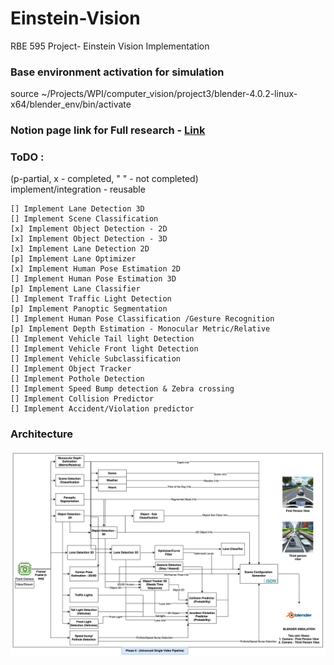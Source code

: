 # Einstein-Vision
RBE 595 Project- Einstein Vision Implementation


### Base environment activation for simulation 

source ~/Projects/WPI/computer_vision/project3/blender-4.0.2-linux-x64/blender_env/bin/activate


### Notion page link for Full research - [Link](https://udaygirish.notion.site/Project-3-Visualization-f941159cac53424481ffd8e4834c9e98?pvs=74)



### ToDO :
(p-partial, x - completed, " " - not completed) \
implement/integration - reusable 

    [] Implement Lane Detection 3D
    [] Implement Scene Classification
    [x] Implement Object Detection - 2D 
    [x] Implement Object Detection - 3D
    [x] Implement Lane Detection 2D
    [p] Implement Lane Optimizer
    [x] Implement Human Pose Estimation 2D
    [] Implement Human Pose Estimation 3D
    [p] Implement Lane Classifier
    [] Implement Traffic Light Detection
    [p] Implement Panoptic Segmentation 
    [] Implement Human Pose Classification /Gesture Recognition
    [p] Implement Depth Estimation - Monocular Metric/Relative
    [] Implement Vehicle Tail light Detection
    [] Implement Vehicle Front light Detection
    [] Implement Vehicle Subclassification
    [] Implement Object Tracker
    [] Implement Pothole Detection
    [] Implement Speed Bump detection & Zebra crossing
    [] Implement Collision Predictor
    [] Implement Accident/Violation predictor


### Architecture 

![Temp Architecture](images/Temp_Architecture.png)

